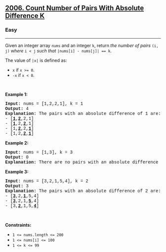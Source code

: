 <h2><a href="https://leetcode.com/problems/count-number-of-pairs-with-absolute-difference-k/">2006. Count Number of Pairs With Absolute Difference K</a></h2><h3>Easy</h3><hr><div><p>Given an integer array <code style="font-family: monospace, Bangla899, sans-serif;">nums</code> and an integer <code style="font-family: monospace, Bangla899, sans-serif;">k</code>, return <em>the number of pairs</em> <code style="font-family: monospace, Bangla899, sans-serif;">(i, j)</code> <em>where</em> <code style="font-family: monospace, Bangla899, sans-serif;">i &lt; j</code> <em>such that</em> <code style="font-family: monospace, Bangla899, sans-serif;">|nums[i] - nums[j]| == k</code>.</p>

<p>The value of <code style="font-family: monospace, Bangla899, sans-serif;">|x|</code> is defined as:</p>

<ul>
	<li><code style="font-family: monospace, Bangla899, sans-serif;">x</code> if <code style="font-family: monospace, Bangla899, sans-serif;">x &gt;= 0</code>.</li>
	<li><code style="font-family: monospace, Bangla899, sans-serif;">-x</code> if <code style="font-family: monospace, Bangla899, sans-serif;">x &lt; 0</code>.</li>
</ul>

<p>&nbsp;</p>
<p><strong class="example">Example 1:</strong></p>

<pre style="font-family: SFMono-Regular, Consolas, &quot;Liberation Mono&quot;, Menlo, Courier, monospace, Bangla899, sans-serif;"><strong>Input:</strong> nums = [1,2,2,1], k = 1
<strong>Output:</strong> 4
<strong>Explanation:</strong> The pairs with an absolute difference of 1 are:
- [<strong><u>1</u></strong>,<strong><u>2</u></strong>,2,1]
- [<strong><u>1</u></strong>,2,<strong><u>2</u></strong>,1]
- [1,<strong><u>2</u></strong>,2,<strong><u>1</u></strong>]
- [1,2,<strong><u>2</u></strong>,<strong><u>1</u></strong>]
</pre>

<p><strong class="example">Example 2:</strong></p>

<pre style="font-family: SFMono-Regular, Consolas, &quot;Liberation Mono&quot;, Menlo, Courier, monospace, Bangla899, sans-serif;"><strong>Input:</strong> nums = [1,3], k = 3
<strong>Output:</strong> 0
<strong>Explanation:</strong> There are no pairs with an absolute difference of 3.
</pre>

<p><strong class="example">Example 3:</strong></p>

<pre style="font-family: SFMono-Regular, Consolas, &quot;Liberation Mono&quot;, Menlo, Courier, monospace, Bangla899, sans-serif;"><strong>Input:</strong> nums = [3,2,1,5,4], k = 2
<strong>Output:</strong> 3
<b>Explanation:</b> The pairs with an absolute difference of 2 are:
- [<strong><u>3</u></strong>,2,<strong><u>1</u></strong>,5,4]
- [<strong><u>3</u></strong>,2,1,<strong><u>5</u></strong>,4]
- [3,<strong><u>2</u></strong>,1,5,<strong><u>4</u></strong>]
</pre>

<p>&nbsp;</p>
<p><strong>Constraints:</strong></p>

<ul>
	<li><code style="font-family: monospace, Bangla899, sans-serif;">1 &lt;= nums.length &lt;= 200</code></li>
	<li><code style="font-family: monospace, Bangla899, sans-serif;">1 &lt;= nums[i] &lt;= 100</code></li>
	<li><code style="font-family: monospace, Bangla899, sans-serif;">1 &lt;= k &lt;= 99</code></li>
</ul>
</div>